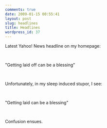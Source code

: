 ```yaml
---
comments: true
date: 2009-01-15 00:55:41
layout: post
slug: headlines
title: Headlines
wordpress_id: 37
---
```


Latest Yahoo! News headline on my homepage:




 




"Getting laid off can be a blessing"




 




Unfortunately, in my sleep induced stupor, I see:




 




"Getting laid can be a blessing"




 




Confusion ensues.
